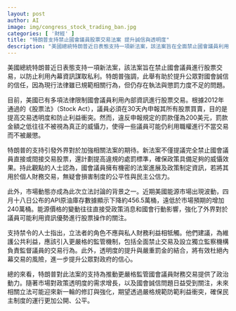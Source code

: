 ```yaml
---
layout: post
author: AI
image: img/congress_stock_trading_ban.jpg
categories: [ '財經' ]
title: "特朗普支持禁止國會議員股票交易法案 提升誠信與透明度"
description: "美國總統特朗普近日表態支持一項新法案，該法案旨在全面禁止國會議員利用內幕資訊進行股票交易，並提高違規罰則。這將有助於強化監管機制，避免利益衝突，提升公眾對國會誠信的信任，同時回應近期能源市場波動與政策透明度的關注。"
---
```

美國總統特朗普近日表態支持一項新法案，該法案旨在禁止國會議員進行股票交易，以防止利用內幕資訊謀取私利。特朗普強調，此舉有助於提升公眾對國會誠信的信任，因為現行法律雖已規範相關行為，但仍存在執法與懲罰力度不足的問題。

目前，美國已有多項法律限制國會議員利用內部資訊進行股票交易。根據2012年通過的《股票法》（Stock Act），議員必須在30天內申報其所有股票買賣，目的是提高交易透明度和防止利益衝突。然而，違反申報規定的罰款僅為200美元，罰款金額之低往往不被視為真正的威懾力，使得一些議員可能仍利用職權進行不當交易而不被嚴懲。

特朗普的支持引發外界對於加強相關法案的期待。新法案不僅提議完全禁止國會議員直接或間接交易股票，還計劃提高違規的處罰標準，確保政策具備足夠的威懾效果。持此觀點的人士認為，國會議員擁有機密的法案進展及政策制定資訊，若將其用於個人財務交易，無疑會損害制度的公平性與民主公信力。

此外，市場動態亦成為此次立法討論的背景之一。近期美國能源市場出現波動，四月十八日公布的API原油庫存數據顯示下降約456.5萬桶，遠低於市場預期的增加240萬桶。能源價格的變動往往直接受政策消息和國會行動影響，強化了外界對於議員可能利用資訊優勢進行股票操作的關注。

支持禁令的人士指出，立法者的角色不應與私人財務利益相牴觸。他們建議，為維護公共利益，應該引入更嚴格的監管機制，包括全面禁止交易及設立獨立監察機構負責監督議員的交易行為。此外，透明度的提升與嚴重罰金的結合，將有效杜絕內幕交易的風險，進一步提升公眾對政府的信心。

總的來看，特朗普對此法案的支持為推動更嚴格監管國會議員財務交易提供了政治動力。隨著市場對政策透明度的需求增長，以及國會誠信問題日益受到關注，未來相關立法可能迎來新一輪的修訂與強化，期望透過嚴格規範防範利益衝突，確保民主制度的運行更加公開、公平。